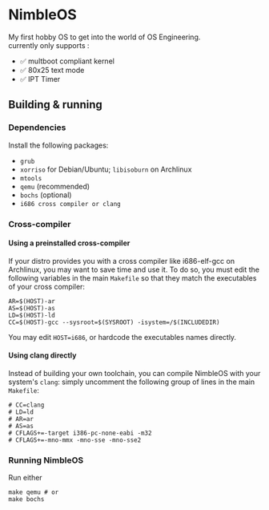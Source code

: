 # NimbleOS

My first hobby OS to get into the world of OS Engineering.\
currently only supports :
- :white_check_mark: multboot compliant kernel
- :white_check_mark: 80x25 text mode
- :white_check_mark: IPT Timer


## Building & running

### Dependencies

Install the following packages:
+ `grub`
+ `xorriso` for Debian/Ubuntu; `libisoburn` on Archlinux
+ `mtools`
+ `qemu` (recommended)
+ `bochs` (optional)
+ `i686 cross compiler or clang`

### Cross-compiler

#### Using a preinstalled cross-compiler

If your distro provides you with a cross compiler like i686-elf-gcc on Archlinux, you may want to save time and use it. To do so, you must edit the following variables in the main `Makefile` so that they match the executables of your cross compiler:

    AR=$(HOST)-ar
    AS=$(HOST)-as
    LD=$(HOST)-ld
    CC=$(HOST)-gcc --sysroot=$(SYSROOT) -isystem=/$(INCLUDEDIR)

You may edit `HOST=i686`, or hardcode the executables names directly.

#### Using clang directly

Instead of building your own toolchain, you can compile NimbleOS with your system's `clang`: simply uncomment the following group of lines in the main `Makefile`:
```shell
# CC=clang
# LD=ld
# AR=ar
# AS=as
# CFLAGS+=-target i386-pc-none-eabi -m32
# CFLAGS+=-mno-mmx -mno-sse -mno-sse2
```

### Running NimbleOS

Run either

    make qemu # or
    make bochs

